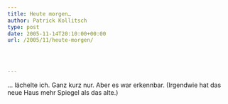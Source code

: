 ```yaml
---
title: Heute morgen…
author: Patrick Kollitsch
type: post
date: 2005-11-14T20:10:00+00:00
url: /2005/11/heute-morgen/




---
```

&#8230; l&auml;chelte ich. Ganz kurz nur. Aber es war erkennbar. (Irgendwie hat das neue Haus mehr Spiegel als das alte.)